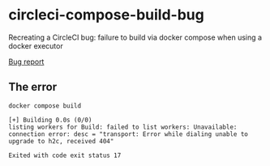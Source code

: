 # circleci-compose-build-bug
Recreating a CircleCI bug: failure to build via docker compose when using a docker executor

[Bug report](https://discuss.circleci.com/t/fail-to-build-images-with-docker-compose/43678)

## The error

```
docker compose build

[+] Building 0.0s (0/0)                                                         
listing workers for Build: failed to list workers: Unavailable: connection error: desc = "transport: Error while dialing unable to upgrade to h2c, received 404"

Exited with code exit status 17
```
